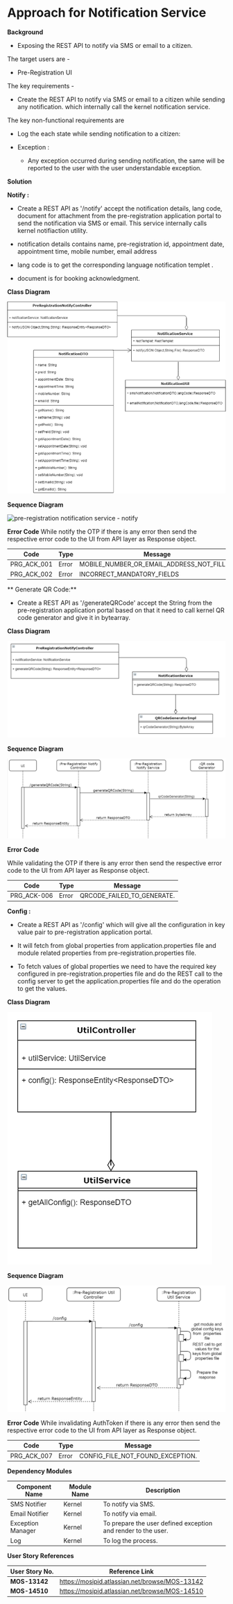 
# Approach for Notification Service

**Background**
- Exposing the REST API to notify via SMS or email to a citizen.

The target users are -
   - Pre-Registration UI

The key requirements -

-   Create the REST API to notify via SMS or email to a citizen while sending any notification. which internally call the kernel notification service.

The key non-functional requirements are

-   Log the each state while sending notification to a citizen:

-   Exception :
    -   Any exception occurred during sending notification, the same will
        be reported to the user with the user understandable exception.

**Solution**

**Notify :**

- Create a REST API as '/notify' accept the notification details, lang code, document for attachment from the pre-registration application portal to send the notification via SMS or email. This service internally calls kernel notifiaction utility.

- notification details contains name, pre-registration id, appointment date, appointment time, mobile number, email address

- lang code is to get the corresponding language notification templet .

- document is for booking acknowledgment.

**Class Diagram**

![pre-registration notification service - notify ](_images/_class_diagram/pre-registration-notification-notify.png)

**Sequence Diagram**

![pre-registration notification service - notify](_images/_sequence_diagram/pre-notification-notify.png)

**Error Code**
 While notify the OTP if there is any error then send the respective error code to the UI from API layer as Response object.

  Code   |       Type  | Message|
-----|----------|-------------|
  PRG_ACK_001 |  Error   |   MOBILE_NUMBER_OR_EMAIL_ADDRESS_NOT_FILLED.
  PRG_ACK_002 | Error | INCORRECT_MANDATORY_FIELDS


** Generate QR Code:**

- Create a REST API as '/generateQRCode' accept the String from the pre-registration application portal based on that it need to call kernel QR code generator and give it in bytearray.

**Class Diagram**

![pre-registration auth service - generateQRCode](_images/_class_diagram/pre-registration-notification-generateQRCode.png)

**Sequence Diagram**

![pre-registration auth service - generateQRCode](_images/_sequence_diagram/pre-registration-notification-generateQRCode.png)

**Error Code**

  While validating the OTP if there is any error then send the respective error code to the UI from API layer as Response object.
  
  Code   |       Type  | Message|
-----|----------|-------------|
  PRG_ACK-006 |  Error   |  QRCODE_FAILED_TO_GENERATE.

**Config :**

- Create a REST API as '/config' which will give all the configuration in key value pair to    pre-registration application portal.

- It will fetch from global properties from application.properties file and module related properties from pre-registration.properties file.

- To fetch values of global properties we need to have the required key configured in pre-registration.properties file and do the REST call to the config server to get the application.properties file and do the operation to get the values.

**Class Diagram**

![pre-registration notification service - config](_images/_class_diagram/pre-registration-notification-config.png)

**Sequence Diagram**

![pre-registration notification service - config](_images/_sequence_diagram/pre-registration-notification-config.png)

**Error Code**
  While invalidating AuthToken if there is any error then send the respective error code to the UI from API layer as Response object.
  
  Code   |       Type  | Message|
-----|----------|-------------|
  PRG_ACK_007 |  Error   |   CONFIG_FILE_NOT_FOUND_EXCEPTION.
  

**Dependency Modules**

Component Name | Module Name | Description | 
-----|----------|-------------|
  SMS Notifier    |   Kernel        |    To notify via SMS.
  Email Notifier | Kernel | To notify via email.
  Exception Manager  |  Kernel     |       To prepare the user defined exception and render to the user.
  Log        |          Kernel         |   To log the process.

**User Story References**

  **User Story No.** |  **Reference Link** |
  -----|----------|
  **MOS-13142**      |     <https://mosipid.atlassian.net/browse/MOS-13142>
 **MOS-14510**      |      <https://mosipid.atlassian.net/browse/MOS-14510>
